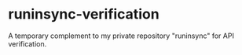 # runinsync-verification
A temporary complement to my private repository "runinsync" for API verification.
